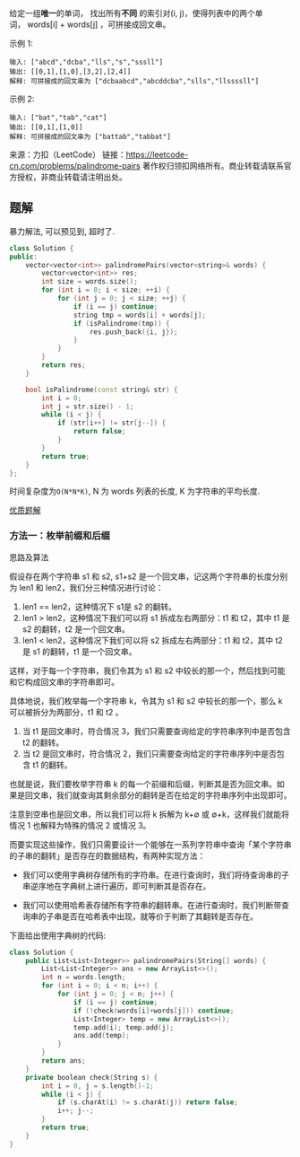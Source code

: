 给定一组**唯一**的单词， 找出所有**不同** 的索引对(i, j)，使得列表中的两个单词， words[i] + words[j] ，可拼接成回文串。

示例 1:

    输入: ["abcd","dcba","lls","s","sssll"]
    输出: [[0,1],[1,0],[3,2],[2,4]] 
    解释: 可拼接成的回文串为 ["dcbaabcd","abcddcba","slls","llssssll"]

示例 2:

    输入: ["bat","tab","cat"]
    输出: [[0,1],[1,0]] 
    解释: 可拼接成的回文串为 ["battab","tabbat"]

来源：力扣（LeetCode）
链接：https://leetcode-cn.com/problems/palindrome-pairs
著作权归领扣网络所有。商业转载请联系官方授权，非商业转载请注明出处。

## 题解

暴力解法, 可以预见到, 超时了.

```c++
class Solution {
public:
    vector<vector<int>> palindromePairs(vector<string>& words) {
        vector<vector<int>> res;
        int size = words.size();
        for (int i = 0; i < size; ++i) {
            for (int j = 0; j < size; ++j) {
                if (i == j) continue;
                string tmp = words[i] + words[j];
                if (isPalindrome(tmp)) {
                    res.push_back({i, j});
                }
            }
        }
        return res;
    }

    bool isPalindrome(const string& str) {
        int i = 0;
        int j = str.size() - 1;
        while (i < j) {
            if (str[i++] != str[j--]) {
                return false;
            }
        }
        return true;
    }
};
```

时间复杂度为`O(N*N*K)`, N 为 words 列表的长度, K 为字符串的平均长度.

[优质题解](https://leetcode-cn.com/problems/palindrome-pairs/solution/hui-wen-dui-by-leetcode-solution/)

### 方法一：枚举前缀和后缀

思路及算法

假设存在两个字符串 s1 和 s2, s1+s2 是一个回文串，记这两个字符串的长度分别为 len1 和 len2，我们分三种情况进行讨论：

1. len1 == len2，这种情况下 s1是 s2 的翻转。
2. len1 > len2，这种情况下我们可以将 s1 拆成左右两部分：t1 和 t2，其中 t1 是 s2 的翻转，t2 是一个回文串。
3. len1 < len2，这种情况下我们可以将 s2 拆成左右两部分：t1 和 t2，其中 t2 是 s1 的翻转，t1 是一个回文串。

这样，对于每一个字符串，我们令其为 s1 和 s2 中较长的那一个，然后找到可能和它构成回文串的字符串即可。

具体地说，我们枚举每一个字符串 k，令其为 s1 和 s2 中较长的那一个，那么 k 可以被拆分为两部分，t1 和 t2 。

1. 当 t1 是回文串时，符合情况 3，我们只需要查询给定的字符串序列中是否包含 t2 的翻转。
2. 当 t2 是回文串时，符合情况 2，我们只需要查询给定的字符串序列中是否包含 t1 的翻转。

也就是说，我们要枚举字符串 k 的每一个前缀和后缀，判断其是否为回文串。如果是回文串，我们就查询其剩余部分的翻转是否在给定的字符串序列中出现即可。

注意到空串也是回文串，所以我们可以将 k 拆解为 k+∅ 或 ∅+k，这样我们就能将情况 1 也解释为特殊的情况 2 或情况 3。

而要实现这些操作，我们只需要设计一个能够在一系列字符串中查询「某个字符串的子串的翻转」是否存在的数据结构，有两种实现方法：

+ 我们可以使用字典树存储所有的字符串。在进行查询时，我们将待查询串的子串逆序地在字典树上进行遍历，即可判断其是否存在。

+ 我们可以使用哈希表存储所有字符串的翻转串。在进行查询时，我们判断带查询串的子串是否在哈希表中出现，就等价于判断了其翻转是否存在。

下面给出使用字典树的代码:
```c++
class Solution {
    public List<List<Integer>> palindromePairs(String[] words) {
        List<List<Integer>> ans = new ArrayList<>();
        int n = words.length;
        for (int i = 0; i < n; i++) {
            for (int j = 0; j < n; j++) {
                if (i == j) continue;
                if (!check(words[i]+words[j])) continue;
                List<Integer> temp = new ArrayList<>();
                temp.add(i); temp.add(j);
                ans.add(temp);
            }
        }
        return ans;
    }
    private boolean check(String s) {
        int i = 0, j = s.length()-1;
        while (i < j) {
            if (s.charAt(i) != s.charAt(j)) return false;
            i++; j--;
        }
        return true;
    }
}
```